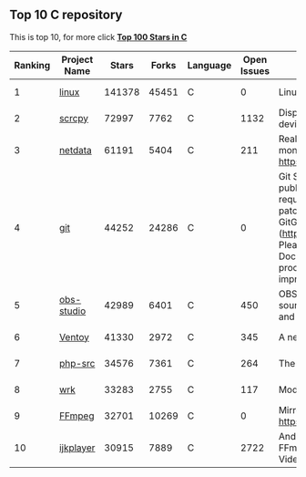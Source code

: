 
##  Top 10 C repository

This is top 10, for more click **[Top 100 Stars in C](Top100/C.md)**

| Ranking | Project Name | Stars | Forks | Language | Open Issues | Description | Last Commit |
| ------- | ------------ | ----- | ----- | -------- | ----------- | ----------- | ----------- |
| 1 | [linux](https://github.com/torvalds/linux) | 141378 | 45451 | C | 0 | Linux kernel source tree | 2022-11-16T18:51:03Z |
| 2 | [scrcpy](https://github.com/Genymobile/scrcpy) | 72997 | 7762 | C | 1132 | Display and control your Android device | 2022-11-13T18:12:06Z |
| 3 | [netdata](https://github.com/netdata/netdata) | 61191 | 5404 | C | 211 | Real-time performance monitoring, done right! https://www.netdata.cloud | 2022-11-17T02:21:07Z |
| 4 | [git](https://github.com/git/git) | 44252 | 24286 | C | 0 | Git Source Code Mirror - This is a publish-only repository but pull requests can be turned into patches to the mailing list via GitGitGadget (https://gitgitgadget.github.io/). Please follow Documentation/SubmittingPatches procedure for any of your improvements. | 2022-11-17T00:22:18Z |
| 5 | [obs-studio](https://github.com/obsproject/obs-studio) | 42989 | 6401 | C | 450 | OBS Studio - Free and open source software for live streaming and screen recording | 2022-11-16T22:42:12Z |
| 6 | [Ventoy](https://github.com/ventoy/Ventoy) | 41330 | 2972 | C | 345 | A new bootable USB solution. | 2022-11-16T19:33:32Z |
| 7 | [php-src](https://github.com/php/php-src) | 34576 | 7361 | C | 264 | The PHP Interpreter | 2022-11-16T18:13:56Z |
| 8 | [wrk](https://github.com/wg/wrk) | 33283 | 2755 | C | 117 | Modern HTTP benchmarking tool | 2022-09-30T14:22:08Z |
| 9 | [FFmpeg](https://github.com/FFmpeg/FFmpeg) | 32701 | 10269 | C | 0 | Mirror of https://git.ffmpeg.org/ffmpeg.git | 2022-11-17T03:00:21Z |
| 10 | [ijkplayer](https://github.com/bilibili/ijkplayer) | 30915 | 7889 | C | 2722 | Android/iOS video player based on FFmpeg n3.4, with MediaCodec, VideoToolbox support. | 2022-10-16T07:24:49Z |
